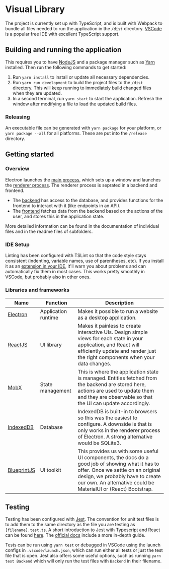 # Visual Library

The project is currently set up with TypeScript, and is built with Webpack to bundle all files needed to run the application in the `/dist` directory.
[VSCode](https://code.visualstudio.com/) is a popular free IDE with excellent TypeScript support.

## Building and running the application
This requires you to have [NodeJS](https://nodejs.org/en/download/) and a package manager such as [Yarn](https://yarnpkg.com/lang/en/docs/install/) installed.
Then run the following commands to get started:
1. Run `yarn install` to install or update all necessary dependencies.
2. Run `yarn run development` to build the project files to the `/dist` directory. This will keep running to immediately build changed files when they are updated.
3. In a second terminal, run `yarn start` to start the application. Refresh the window after modifying a file to load the updated build files.

### Releasing
An executable file can be generated with `yarn package` for your platform, or `yarn package --all` for all platforms. 
These are put into the `/release` directory.

## Getting started
### Overview
Electron launches the [main process](src/main/main.ts), which sets up a window and launches the [renderer process]((src/renderer/renderer.tsx)).
The renderer process is seprated in a backend and frontend.
* The [backend](src/renderer/backend/Backend.ts) has access to the database, and provides functions for the frontend to interact with it (like endpoints in an API).
* The [frontend](src/renderer/frontend/App.tsx) fetches data from the backend based on the actions of the user, and stores this in the application state. 

More detailed information can be found in the documentation of individual files and in the readme files of subfolders.

### IDE Setup
Linting has been configured with TSLint so that the code style stays consistent (indenting, variable names, use of parentheses, etc).
If you install it as an [extension in your IDE](https://marketplace.visualstudio.com/items?itemName=eg2.tslint), it'll warn you about problems and can automatically fix them in most cases. This works pretty smoothly in VSCode, but probably also in other ones.


### Libraries and frameworks

| Name        | Function            | Description    |
|-------------|---------------------|----------------|
| [Electron](https://electronjs.org/docs/tutorial/quick-start)    | Application runtime | Makes it possible to run a website as a desktop application. |
| [ReactJS](https://reactjs.org/docs/getting-started.html)     | UI library          | Makes it painless to create interactive UIs. Design simple views for each state in your application, and React will efficiently update and render just the right components when your data changes. |
| [MobX](https://mobx.js.org/getting-started.html)        | State management    | This is where the application state is managed. Entities fetched from the backend are stored here, actions are used to update them and they are observable so that the UI can update accordingly.   |
| [IndexedDB](https://developer.mozilla.org/en-US/docs/Web/API/IndexedDB_API)   | Database            | IndexedDB is built-in to browsers so this was the easiest to configure. A downside is that is only works in the renderer process of Electron. A strong alternative would be SQLite3.                |
| [BlueprintJS](https://blueprintjs.com/docs/) | UI toolkit          | This provides us with some useful UI components, the docs do a good job of showing what it has to offer. Once we settle on an original design, we probably have to create our own. An alternative could be MaterialUI or (React) Bootstrap. |

## Testing
Testing has been configured with [Jest](https://jestjs.io/). 
The convention for unit test files is to add them to the same directory as the file you are testing as `[filename].test.ts`.
A short introduction to Jest with Typescript and React can be found [here](https://github.com/basarat/typescript-book/blob/master/docs/testing/jest.md). The [official docs](https://jestjs.io/docs/en/getting-started) include a more in-depth guide.

Tests can be run using `yarn test` or debugged in VSCode using the launch configs in `.vscode/launch.json`, which can run either all tests or just the test file that is open.
Jest also offers some useful options, such as running `yarn test Backend` which will only run the test files with `Backend` in their filename.
